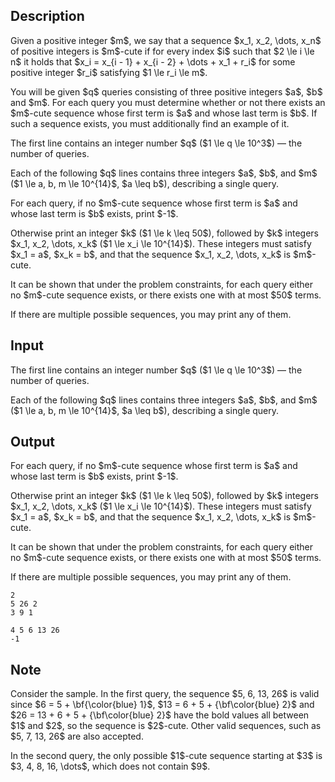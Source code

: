 ## Description

<div><p>Given a positive integer $m$, we say that a sequence $x_1, x_2, \dots, x_n$ of positive integers is $m$-cute if for every index $i$ such that $2 \le i \le n$ it holds that $x_i = x_{i - 1} + x_{i - 2} + \dots + x_1 + r_i$ for some positive integer $r_i$ satisfying $1 \le r_i \le m$.</p><p>You will be given $q$ queries consisting of three positive integers $a$, $b$ and $m$. For each query you must determine whether or not there exists an $m$-cute sequence whose first term is $a$ and whose last term is $b$. If such a sequence exists, you must additionally find an example of it.</p></div><div class="input-specification"><p>The first line contains an integer number $q$ ($1 \le q \le 10^3$)&nbsp;— the number of queries.</p><p>Each of the following $q$ lines contains three integers $a$, $b$, and $m$ ($1 \le a, b, m \le 10^{14}$, $a \leq b$), describing a single query.</p></div><div class="output-specification"><p>For each query, if no $m$-cute sequence whose first term is $a$ and whose last term is $b$ exists, print $-1$.</p><p>Otherwise print an integer $k$ ($1 \le k \leq 50$), followed by $k$ integers $x_1, x_2, \dots, x_k$ ($1 \le x_i \le 10^{14}$). These integers must satisfy $x_1 = a$, $x_k = b$, and that the sequence $x_1, x_2, \dots, x_k$ is $m$-cute.</p><p>It can be shown that under the problem constraints, for each query either no $m$-cute sequence exists, or there exists one with at most $50$ terms.</p><p>If there are multiple possible sequences, you may print any of them.</p></div>

## Input

<p>The first line contains an integer number $q$ ($1 \le q \le 10^3$)&nbsp;— the number of queries.</p><p>Each of the following $q$ lines contains three integers $a$, $b$, and $m$ ($1 \le a, b, m \le 10^{14}$, $a \leq b$), describing a single query.</p>

## Output

<p>For each query, if no $m$-cute sequence whose first term is $a$ and whose last term is $b$ exists, print $-1$.</p><p>Otherwise print an integer $k$ ($1 \le k \leq 50$), followed by $k$ integers $x_1, x_2, \dots, x_k$ ($1 \le x_i \le 10^{14}$). These integers must satisfy $x_1 = a$, $x_k = b$, and that the sequence $x_1, x_2, \dots, x_k$ is $m$-cute.</p><p>It can be shown that under the problem constraints, for each query either no $m$-cute sequence exists, or there exists one with at most $50$ terms.</p><p>If there are multiple possible sequences, you may print any of them.</p>





```input1
2
5 26 2
3 9 1
```




```output1
4 5 6 13 26
-1
```



## Note

<p>Consider the sample. In the first query, the sequence $5, 6, 13, 26$ is valid since $6 = 5 + \bf{\color{blue} 1}$, $13 = 6 + 5 + {\bf\color{blue} 2}$ and $26 = 13 + 6 + 5 + {\bf\color{blue} 2}$ have the bold values all between $1$ and $2$, so the sequence is $2$-cute. Other valid sequences, such as $5, 7, 13, 26$ are also accepted.</p><p>In the second query, the only possible $1$-cute sequence starting at $3$ is $3, 4, 8, 16, \dots$, which does not contain $9$.</p>
